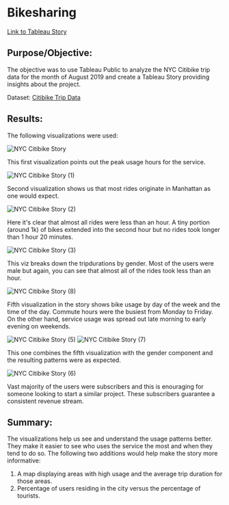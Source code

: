# Bikesharing

[Link to Tableau Story](https://public.tableau.com/views/NYC_Citibike_Bikesharing_ChallengeStory/NYCCitibikeStory?:language=en-US&:display_count=n&:origin=viz_share_link)

## Purpose/Objective: 

The objective was to use Tableau Public to analyze the NYC Citibike trip data for the month of August 2019 and create a Tableau Story providing insights about the project. 

Dataset: [Citibike Trip Data](https://ride.citibikenyc.com/system-data)

## Results:

The following visualizations were used:

![NYC Citibike Story](https://user-images.githubusercontent.com/92544151/167489953-375fbdfc-7a25-4abd-ad22-765950ea408b.png)

This first visualization points out the peak usage hours for the service. 

![NYC Citibike Story (1)](https://user-images.githubusercontent.com/92544151/167489985-7a837ff2-d479-4472-a0da-43398dc0bd23.png)

Second visualization shows us that most rides originate in Manhattan as one would expect. 

![NYC Citibike Story (2)](https://user-images.githubusercontent.com/92544151/167490108-12a3b2b4-f967-4814-8527-ffb486e8ed08.png)

Here it's clear that almost all rides were less than an hour. A tiny portion (around 1k) of bikes extended into the second hour but no rides took longer than 1 hour 20 minutes.   

![NYC Citibike Story (3)](https://user-images.githubusercontent.com/92544151/167490133-eae2b9cf-c245-4004-93bb-b1fb2ae1cc00.png)

This viz breaks down the tripdurations by gender. Most of the users were male but again, you can see that almost all of the rides took less than an hour. 

![NYC Citibike Story (8)](https://user-images.githubusercontent.com/92544151/167493851-09cfda6e-af2f-40e9-8fd4-e3e9b8ae17f8.png)

Fifth visualization in the story shows bike usage by day of the week and the time of the day. Commute hours were the busiest from Monday to Friday. On the other hand, service usage was spread out late morning to early evening on weekends. 

![NYC Citibike Story (5)](https://user-images.githubusercontent.com/92544151/167490922-344e64d0-5f56-4ce4-b4ae-402b62c34107.png) ![NYC Citibike Story (7)](https://user-images.githubusercontent.com/92544151/167490959-7dca106f-932e-46da-9a3c-aa08cd5cc456.png)

This one combines the fifth visualization with the gender component and the resulting patterns were as expected. 

![NYC Citibike Story (6)](https://user-images.githubusercontent.com/92544151/167490978-6c5e1bbb-2ee7-4347-ad64-8097794b45f7.png)

Vast majority of the users were subscribers and this is enouraging for someone looking to start a similar project. These subscribers guarantee a consistent revenue stream.

## Summary:

The visualizations help us see and understand the usage patterns better. They make it easier to see who uses the service the most and when they tend to do so. The following two additions would help make the story more informative:

1) A map displaying areas with high usage and the average trip duration for those areas. 
2) Percentage of users residing in the city versus the percentage of tourists. 
